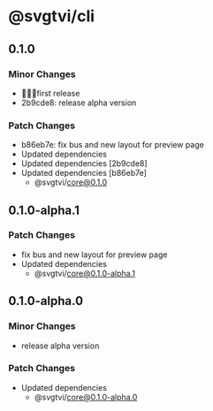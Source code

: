# @svgtvi/cli

## 0.1.0

### Minor Changes

- 🎉🎉🎉first release
- 2b9cde8: release alpha version

### Patch Changes

- b86eb7e: fix bus and new layout for preview page
- Updated dependencies
- Updated dependencies [2b9cde8]
- Updated dependencies [b86eb7e]
  - @svgtvi/core@0.1.0

## 0.1.0-alpha.1

### Patch Changes

- fix bus and new layout for preview page
- Updated dependencies
  - @svgtvi/core@0.1.0-alpha.1

## 0.1.0-alpha.0

### Minor Changes

- release alpha version

### Patch Changes

- Updated dependencies
  - @svgtvi/core@0.1.0-alpha.0
